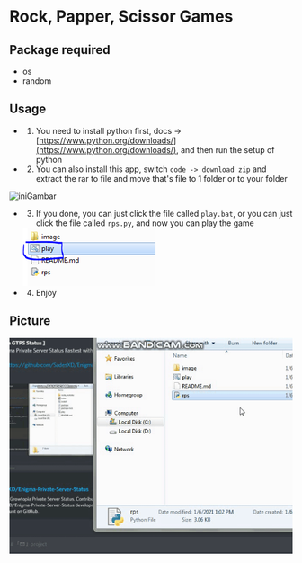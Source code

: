 # Rock, Papper, Scissor Games

## Package required
- os
- random

## Usage
- 1. You need to install python first, docs -> [https://www.python.org/downloads/](https://www.python.org/downloads/), and then run the setup of python
- 2. You can also install this app, switch `code -> download zip` and extract the rar to file and move that's file to 1 folder or to your folder

<img src="https://cdn.discordapp.com/attachments/777509514890313758/792403274007314492/unknown.png" alt="iniGambar">

- 3. If you done, you can just click the file called `play.bat`, or you can just click the file called `rps.py`, and now you can play the game

    <img src="./image/gambar.png" alt="iniGambar">

- 4. Enjoy 

## Picture

<img src="./image/idk.gif" alt="image">